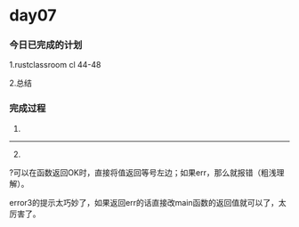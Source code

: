 # day07

### 今日已完成的计划

1.rustclassroom cl 44-48

2.总结

### 完成过程

1.

---

2.

?可以在函数返回OK时，直接将值返回等号左边；如果err，那么就报错（粗浅理解）。

error3的提示太巧妙了，如果返回err的话直接改main函数的返回值就可以了，太厉害了。
